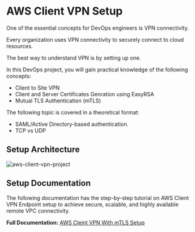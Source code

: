 # AWS Client VPN Setup
One of the essential concepts for DevOps engineers is VPN connectivity. 

Every organization uses VPN connectivity to securely connect to cloud resources. 

The best way to understand VPN is by setting up one.

In this DevOps project, you will gain practical knowledge of the following concepts:

- Client to Site VPN
- Client and Server Certificates Genration using EasyRSA
- Mutual TLS Authentication (mTLS)

The following topic is covered in a theoretical format:

- SAML/Active Directory-based authentication.
- TCP vs UDP

## Setup Architecture
![aws-client-vpn-project](https://github.com/nholuongut/devops-projects/assets/106984297/02585ff0-b666-474d-9ca7-565b3828c4e3)

## Setup Documentation

The following documentation has the step-by-step tutorial on AWS Client VPN Endpoint setup to achieve secure, scalable, and highly available remote VPC connectivity.

**Full Documentation:** [AWS Cleint VPN With mTLS Setup](https://devopscube.com/aws-client-vpn/)
